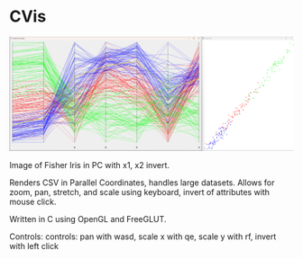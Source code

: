 # CVis
![Parallel Coordinates with Scatter Plot](pc_scatterplot.png)

Image of Fisher Iris in PC with x1, x2 invert.

Renders CSV in Parallel Coordinates, handles large datasets. Allows for zoom, pan, stretch, and scale using keyboard, invert of attributes with mouse click.

Written in C using OpenGL and FreeGLUT.

Controls: controls: pan with wasd, scale x with qe, scale y with rf, invert with left click
